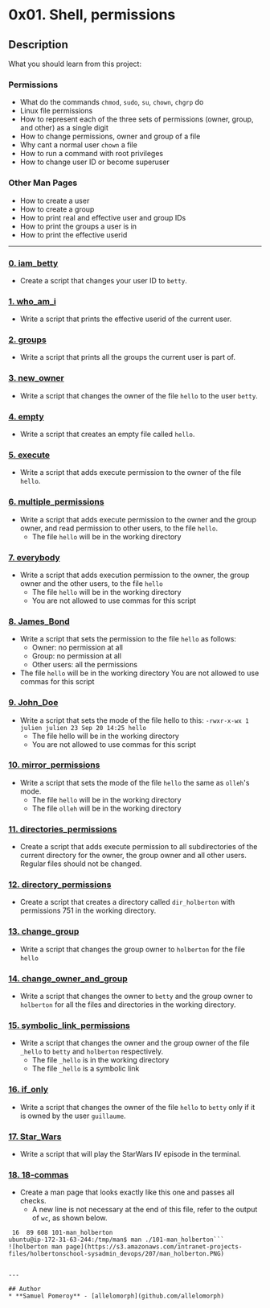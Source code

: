 # 0x01. Shell, permissions

## Description
What you should learn from this project:

### Permissions

* What do the commands `chmod`, `sudo`, `su`, `chown`, `chgrp` do
* Linux file permissions
* How to represent each of the three sets of permissions (owner, group, and other) as a single digit
* How to change permissions, owner and group of a file
* Why cant a normal user `chown` a file
* How to run a command with root privileges
* How to change user ID or become superuser

### Other Man Pages

* How to create a user
* How to create a group
* How to print real and effective user and group IDs
* How to print the groups a user is in
* How to print the effective userid


---

### [0. iam_betty](./0-iam_betty)
* Create a script that changes your user ID to `betty`.


### [1. who_am_i](./1-who_am_i)
* Write a script that prints the effective userid of the current user.


### [2. groups](./2-groups)
* Write a script that prints all the groups the current user is part of.


### [3. new_owner](./3-new_owner)
* Write a script that changes the owner of the file `hello` to the user `betty`.


### [4. empty](./4-empty)
* Write a script that creates an empty file called `hello`.


### [5. execute](./5-execute)
* Write a script that adds execute permission to the owner of the file `hello`.


### [6. multiple_permissions](./6-multiple_permissions)
* Write a script that adds execute permission to the owner and the group owner, and read permission to other users, to the file `hello`.
  * The file `hello` will be in the working directory


### [7. everybody](./7-everybody)
* Write a script that adds execution permission to the owner, the group owner and the other users, to the file `hello`
  * The file `hello` will be in the working directory
  * You are not allowed to use commas for this script


### [8. James_Bond](./8-James_Bond)
* Write a script that sets the permission to the file `hello` as follows:
  * Owner: no permission at all
  * Group: no permission at all
  * Other users: all the permissions
* The file `hello` will be in the working directory You are not allowed to use commas for this script

### [9. John_Doe](./9-John_Doe)
* Write a script that sets the mode of the file hello to this:
```-rwxr-x-wx 1 julien julien 23 Sep 20 14:25 hello```
  * The file hello will be in the working directory
  * You are not allowed to use commas for this script


### [10. mirror_permissions](./10-mirror_permissions)
* Write a script that sets the mode of the file `hello` the same as `olleh`'s mode.
  * The file `hello` will be in the working directory
  * The file `olleh` will be in the working directory


### [11. directories_permissions](./11-directories_permissions)
* Create a script that adds execute permission to all subdirectories of the current directory for the owner, the group owner and all other users. Regular files should not be changed.

### [12. directory_permissions](./12-directory_permissions)
* Create a script that creates a directory called `dir_holberton` with permissions 751 in the working directory.


### [13. change_group](./13-change_group)
* Write a script that changes the group owner to `holberton` for the file `hello`


### [14. change_owner_and_group](./14-change_owner_and_group)
* Write a script that changes the owner to `betty` and the group owner to `holberton` for all the files and directories in the working directory.


### [15. symbolic_link_permissions](./15-symbolic_link_permissions)
* Write a script that changes the owner and the group owner of the file `_hello` to `betty` and `holberton` respectively.
  * The file `_hello` is in the working directory
  * The file `_hello` is a symbolic link


### [16. if_only](./16-if_only)
* Write a script that changes the owner of the file `hello` to `betty` only if it is owned by the user `guillaume`.


### [17. Star_Wars](./100-Star_Wars)
* Write a script that will play the StarWars IV episode in the terminal.


### [18. 18-commas](./18-commas)
* Create a man page that looks exactly like this one and passes all checks.
  * A new line is not necessary at the end of this file, refer to the output of `wc`, as shown below.
```ubuntu@ip-172-31-63-244:/tmp/man$ wc 101-man_holberton
 16  89 608 101-man_holberton
ubuntu@ip-172-31-63-244:/tmp/man$ man ./101-man_holberton```
![holberton man page](https://s3.amazonaws.com/intranet-projects-files/holbertonschool-sysadmin_devops/207/man_holberton.PNG)


---

## Author
* **Samuel Pomeroy** - [allelomorph](github.com/allelomorph)